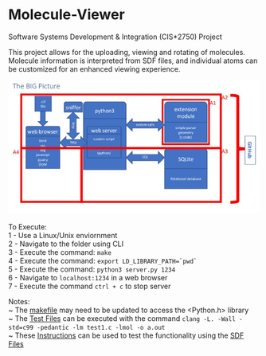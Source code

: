 # Molecule-Viewer
Software Systems Development &amp; Integration (CIS*2750) Project

This project allows for the uploading, viewing and rotating of molecules. Molecule information is interpreted from SDF files, and individual atoms can be customized for an enhanced viewing experience.

<img src="./Images/system design.jpg"
     alt="System Design"/>


To Execute:\
1 - Use a Linux/Unix enviornment\
2 - Navigate to the folder using CLI\
3 - Execute the command: <code>make</code>\
4 - Execute the command: <code>export LD_LIBRARY_PATH=\`pwd\`</code>\
5 - Execute the command: <code>python3 server.py 1234</code>\
6 - Navigate to `localhost:1234` in a web browser\
7 - Execute the command  `ctrl + c` to stop server

Notes:\
~ The <a href="./makefile">makefile</a> may need to be updated to access the <Python.h> library\
~ The <a href="./Test Files">Test Files</a> can be executed with the command `clang -L. -Wall -std=c99 -pedantic -lm test1.c -lmol -o a.out`\
~ These <a href="./Test Instructions.pdf">Instructions</a> can be used to test the functionality using the <a href="./SDF Files">SDF Files</a>
